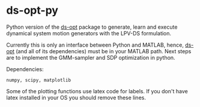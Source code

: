 # ds-opt-py
Python version of the [ds-opt](https://github.com/nbfigueroa/ds-opt) package to generate, learn and execute dynamical system motion generators with the LPV-DS formulation.


Currently this is only an interface between Python and MATLAB, hence, [ds-opt](https://github.com/nbfigueroa/ds-opt) (and all of its dependencies) must be in your MATLAB path. Next steps are to implement the GMM-sampler and SDP optimization in python.


Dependencies: 
```
numpy, scipy, matplotlib
```
Some of the plotting functions use latex code for labels. If you don't have latex installed in your OS you should remove these lines. 
